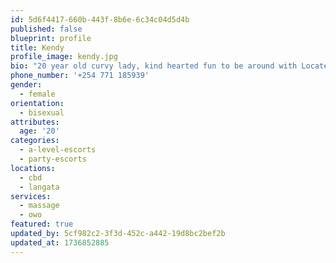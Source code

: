 ```yaml
---
id: 5d6f4417-660b-443f-8b6e-6c34c04d5d4b
published: false
blueprint: profile
title: Kendy
profile_image: kendy.jpg
bio: "20 year old curvy lady, kind hearted fun to be around with Located in kilimani, Westland,ngong Road and kileleshwan I can come to you or you can come to mines Can't wait to see you 🤗 and have some fun"
phone_number: '+254 771 185939'
gender:
  - female
orientation:
  - bisexual
attributes:
  age: '20'
categories:
  - a-level-escorts
  - party-escorts
locations:
  - cbd
  - langata
services:
  - massage
  - owo
featured: true
updated_by: 5cf982c2-3f3d-452c-a442-19d8bc2bef2b
updated_at: 1736852885
---
```

